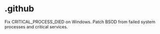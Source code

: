 # .github
Fix CRITICAL_PROCESS_DIED on Windows. Patch BSOD from failed system processes and critical services.
